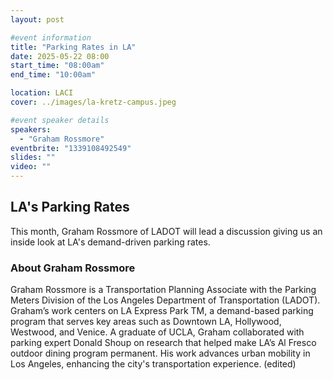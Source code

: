 ```yaml
---
layout: post

#event information
title: "Parking Rates in LA"
date: 2025-05-22 08:00
start_time: "08:00am"
end_time: "10:00am"

location: LACI
cover: ../images/la-kretz-campus.jpeg

#event speaker details
speakers:
  - "Graham Rossmore"
eventbrite: "1339108492549"
slides: ""
video: ""
---
```


## LA's Parking Rates

This month, Graham Rossmore of LADOT will lead a discussion giving us an inside look at LA's demand-driven parking rates.

### About Graham Rossmore

Graham Rossmore is a Transportation Planning Associate with the Parking Meters Division of the Los
Angeles Department of Transportation (LADOT). Graham’s work centers on LA Express Park TM, a demand-based parking program that serves key areas such as Downtown LA, Hollywood, Westwood, and Venice. A graduate of UCLA, Graham collaborated with parking expert Donald Shoup on research that helped make LA’s Al Fresco outdoor dining program permanent. His work advances urban mobility in Los Angeles, enhancing the city's transportation experience. (edited)
